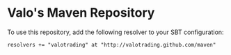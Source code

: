 Valo's Maven Repository
=======================

To use this repository, add the following resolver to your SBT configuration:

    resolvers += "valotrading" at "http://valotrading.github.com/maven"
